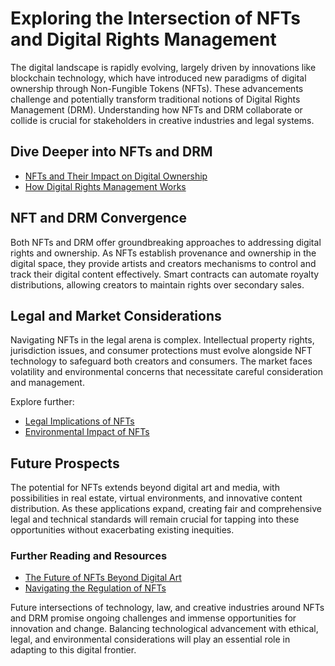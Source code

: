 # Exploring the Intersection of NFTs and Digital Rights Management

The digital landscape is rapidly evolving, largely driven by innovations like blockchain technology, which have introduced new paradigms of digital ownership through Non-Fungible Tokens (NFTs). These advancements challenge and potentially transform traditional notions of Digital Rights Management (DRM). Understanding how NFTs and DRM collaborate or collide is crucial for stakeholders in creative industries and legal systems.

## Dive Deeper into NFTs and DRM

- [NFTs and Their Impact on Digital Ownership](https://www.investopedia.com/nft-non-fungible-tokens-5115211)
- [How Digital Rights Management Works](https://www.techopedia.com/definition/2337/digital-rights-management-drm)

## NFT and DRM Convergence

Both NFTs and DRM offer groundbreaking approaches to addressing digital rights and ownership. As NFTs establish provenance and ownership in the digital space, they provide artists and creators mechanisms to control and track their digital content effectively. Smart contracts can automate royalty distributions, allowing creators to maintain rights over secondary sales. 

## Legal and Market Considerations

Navigating NFTs in the legal arena is complex. Intellectual property rights, jurisdiction issues, and consumer protections must evolve alongside NFT technology to safeguard both creators and consumers. The market faces volatility and environmental concerns that necessitate careful consideration and management.

Explore further:
- [Legal Implications of NFTs](https://www.forbes.com/sites/legalentertainment/2021/07/01/nft-art-legal-issues)
- [Environmental Impact of NFTs](https://earth.org/data_visualization/the-environmental-impact-of-nfts/)

## Future Prospects

The potential for NFTs extends beyond digital art and media, with possibilities in real estate, virtual environments, and innovative content distribution. As these applications expand, creating fair and comprehensive legal and technical standards will remain crucial for tapping into these opportunities without exacerbating existing inequities.

### Further Reading and Resources

- [The Future of NFTs Beyond Digital Art](https://www.businessinsider.com/future-of-nfts-real-estate-insurance-healthcare-2021-4)
- [Navigating the Regulation of NFTs](https://www.cnbc.com/2021/03/14/nfts-pose-intellectual-property-challenges-lawyers.html)

Future intersections of technology, law, and creative industries around NFTs and DRM promise ongoing challenges and immense opportunities for innovation and change. Balancing technological advancement with ethical, legal, and environmental considerations will play an essential role in adapting to this digital frontier.